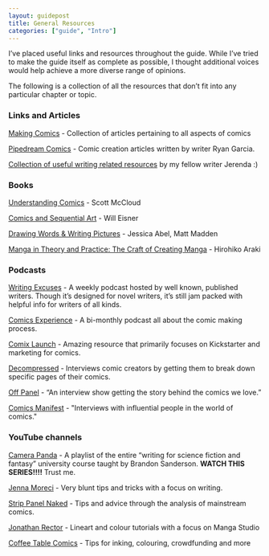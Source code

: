 ```yaml
---
layout: guidepost
title: General Resources
categories: ["guide", "Intro"]
---
```


I’ve placed useful links and resources throughout the guide. While I’ve tried to make the guide itself as complete as possible, I thought additional voices would help achieve a more diverse range of opinions.

The following is a collection of all the resources that don’t fit into any particular chapter or topic.


### Links and Articles

[Making Comics](http://www.makingcomics.com/) - Collection of articles pertaining to all aspects of comics

[Pipedream Comics](http://pipedreamcomics.co.uk/category/opinion/the-garcia-method-how-to-write-a-digital-comic) - Comic creation articles written by writer Ryan Garcia. 

[Collection of useful writing related resources](https://docs.google.com/document/d/1vdcXNZa0nKHQafsXRi3yXnU8eyrOA62bXlGfL2ThXJw) by my fellow writer Jerenda :)


### Books

[Understanding Comics](https://www.amazon.ca/Understanding-Comics-Scott-McCloud/dp/006097625X) - Scott McCloud

[Comics and Sequential Art](https://www.amazon.ca/Comics-Sequential-Art-Will-Eisner/dp/0393331261) - Will Eisner

[Drawing Words & Writing Pictures](https://www.amazon.ca/Drawing-Words-Writing-Pictures-Graphic/dp/1596431318) - Jessica Abel, Matt Madden

[Manga in Theory and Practice: The Craft of Creating Manga](https://www.amazon.com/Manga-Theory-Practice-Craft-Creating/dp/1421594072) - Hirohiko Araki


### Podcasts

[Writing Excuses](http://www.writingexcuses.com/) - A weekly podcast hosted by well known, published writers. Though it’s designed for novel writers, it’s still jam packed with helpful info for writers of all kinds.

[Comics Experience](http://www.comicsexperience.com/podcast/) - A bi-monthly podcast all about the comic making process.

[Comix Launch](http://www.comixlaunch.com/) - Amazing resource that primarily focuses on Kickstarter and marketing for comics.

[Decompressed](http://decompressed.libsyn.com/) - Interviews comic creators by getting them to break down specific pages of their comics.

[Off Panel](http://sktchd.libsyn.com/) - “An interview show getting the story behind the comics we love.”

[Comics Manifest](http://comicsmanifest.com/) - "Interviews with influential people in the world of comics."


### YouTube channels

[Camera Panda](https://www.youtube.com/playlist?list=PLH3mK1NZn9QqOSj3ObrP3xL8tEJQ12-vL) - A playlist of the entire “writing for science fiction and fantasy” university course taught by Brandon Sanderson. **WATCH THIS SERIES!!!!** Trust me.

[Jenna Moreci](https://www.youtube.com/channel/UCS_fcv9kBpDN4WWrfcbCrgw/videos) - Very blunt tips and tricks with a focus on writing.

[Strip Panel Naked](https://www.youtube.com/channel/UCYJAToPH5GSGShP7Yoc3jsA/featured) - Tips and advice through the analysis of mainstream comics. 

[Jonathan Rector](https://www.youtube.com/channel/UCIwM7XnDFaw33oEWN0iZCmw) - Lineart and colour tutorials with a focus on Manga Studio

[Coffee Table Comics](https://www.youtube.com/channel/UCfMrl0S6VFZGbu35Yb7v5xw) -  Tips for inking, colouring, crowdfunding and more
